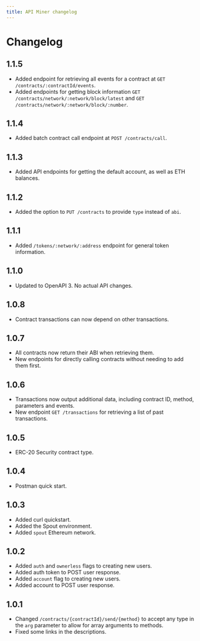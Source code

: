 ```yaml
---
title: API Miner changelog
---
```


# Changelog

## 1.1.5

* Added endpoint for retrieving all events for a contract at `GET /contracts/:contractId/events`.
* Added endpoints for getting block information `GET /contracts/network/:network/block/latest`
  and `GET /contracts/network/:network/block/:number`.

## 1.1.4

* Added batch contract call endpoint at `POST /contracts/call`.

## 1.1.3

* Added API endpoints for getting the default account, as well as ETH balances.

## 1.1.2

* Added the option to `PUT /contracts` to provide `type` instead of `abi`.

## 1.1.1

* Added `/tokens/:network/:address` endpoint for general token information.

## 1.1.0

* Updated to OpenAPI 3. No actual API changes.

## 1.0.8

* Contract transactions can now depend on other transactions.

## 1.0.7

* All contracts now return their ABI when retrieving them.
* New endpoints for directly calling contracts without needing to add them first.

## 1.0.6

* Transactions now output additional data, including contract ID, method, parameters and events.
* New endpoint `GET /transactions` for retrieving a list of past transactions.

## 1.0.5

* ERC-20 Security contract type.

## 1.0.4

* Postman quick start.

## 1.0.3

* Added curl quickstart.
* Added the Spout environment.
* Added `spout` Ethereum network.

## 1.0.2

* Added `auth` and `ownerless` flags to creating new users.
* Added auth token to POST user response.
* Added `account` flag to creating new users.
* Added account to POST user response.

## 1.0.1

* Changed `/contracts/{contractId}/send/{method}` to accept any type in the
`arg` parameter to allow for array arguments to methods.
* Fixed some links in the descriptions.
